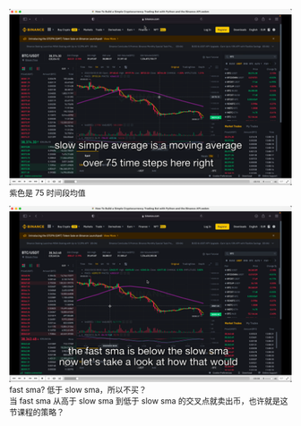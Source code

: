 ![](./img/2022-07-20-16-46-09.png)  
紫色是 75 时间段均值

![](./img/2022-07-20-16-48-17.png)  
fast sma? 低于 slow sma，所以不买？  
当 fast sma 从高于 slow sma 到低于 slow sma 的交叉点就卖出币，也许就是这节课程的策略？
